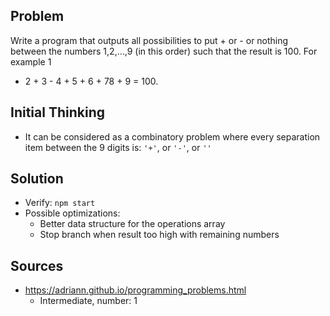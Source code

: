 ## Problem

Write a program that outputs all possibilities to put + or - or nothing between
the numbers 1,2,…,9 (in this order) such that the result is 100. For example 1
+ 2 + 3 - 4 + 5 + 6 + 78 + 9 = 100.

## Initial Thinking

- It can be considered as a combinatory problem where every separation item
  between the 9 digits is: `'+'`, or `'-'`, or `''`

## Solution

- Verify: `npm start`
- Possible optimizations:
    - Better data structure for the operations array
    - Stop branch when result too high with remaining numbers

## Sources

- https://adriann.github.io/programming_problems.html
    - Intermediate, number: 1
